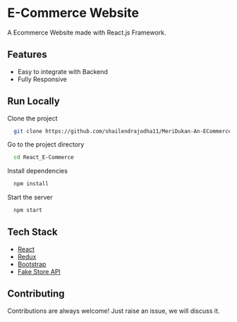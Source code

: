 # E-Commerce Website
A Ecommerce Website made with React.js Framework.


## Features
- Easy to integrate with Backend
- Fully Responsive

## Run Locally
Clone the project
```bash
  git clone https://github.com/shailendrajodha11/MeriDukan-An-ECommerce-Website
```

Go to the project directory

```bash
  cd React_E-Commerce
```

Install dependencies

```bash
  npm install
```

Start the server

```bash
  npm start
```

## Tech Stack

* [React](https://reactjs.org/)
* [Redux](https://redux.js.org/)
* [Bootstrap](https://getbootstrap.com/)
* [Fake Store API](https://fakestoreapi.com/)

## Contributing

Contributions are always welcome!
Just raise an issue, we will discuss it.

